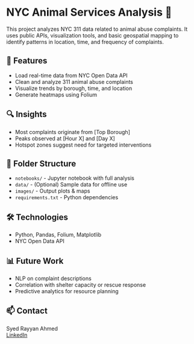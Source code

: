 # NYC Animal Services Analysis 🐾

This project analyzes NYC 311 data related to animal abuse complaints. It uses public APIs, visualization tools, and basic geospatial mapping to identify patterns in location, time, and frequency of complaints.

## 🚀 Features
- Load real-time data from NYC Open Data API
- Clean and analyze 311 animal abuse complaints
- Visualize trends by borough, time, and location
- Generate heatmaps using Folium

## 🔍 Insights
- Most complaints originate from [Top Borough]
- Peaks observed at [Hour X] and [Day X]
- Hotspot zones suggest need for targeted interventions

## 📁 Folder Structure
- `notebooks/` - Jupyter notebook with full analysis
- `data/` - (Optional) Sample data for offline use
- `images/` - Output plots & maps
- `requirements.txt` - Python dependencies

## 🛠️ Technologies
- Python, Pandas, Folium, Matplotlib
- NYC Open Data API

## 📊 Future Work
- NLP on complaint descriptions
- Correlation with shelter capacity or rescue response
- Predictive analytics for resource planning

## 📫 Contact
Syed Rayyan Ahmed  
[LinkedIn](https://www.linkedin.com/in/syed-rayyan-ahmed/)  
